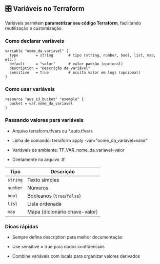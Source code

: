## 🎛️ Variáveis no Terraform

Variáveis permitem **parametrizar seu código Terraform**, facilitando reutilização e customização.

### Como declarar variáveis

```hcl
variable "nome_da_variavel" {
  type        = string       # tipo (string, number, bool, list, map, etc.)
  default     = "valor"      # valor padrão (opcional)
  description = "Descrição da variável"
  sensitive   = true         # oculta valor em logs (opcional)
}
```

### Como usar variáveis

```hcl
resource "aws_s3_bucket" "exemplo" {
  bucket = var.nome_da_variavel
}
```

### Passando valores para variáveis

- Arquivo terraform.tfvars ou \*.auto.tfvars

- Linha de comando: terraform apply -var="nome_da_variavel=valor"

- Variáveis de ambiente: TF_VAR_nome_da_variavel=valor

- Diretamente no arquivo .tf

| Tipo     | Descrição                     |
| -------- | ----------------------------- |
| `string` | Texto simples                 |
| `number` | Números                       |
| `bool`   | Booleanos (`true`/`false`)    |
| `list`   | Lista ordenada                |
| `map`    | Mapa (dicionário chave-valor) |

### Dicas rápidas

- Sempre defina description para melhor documentação

- Use sensitive = true para dados confidenciais

- Combine variáveis com locals para organizar valores derivados
